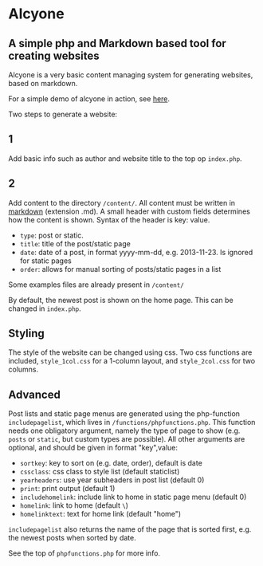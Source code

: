 # Alcyone

## A simple php and Markdown based tool for creating websites

Alcyone is a very basic content managing system for generating websites, based
on markdown. 

For a simple demo of alcyone in action, see
[here](http://ronaldk.nl/alcyone_demo).

Two steps to generate a website:

## 1

Add basic info such as author and website title to the top op `index.php`.

## 2

Add content to the directory `/content/`. All content must be written in
[markdown](http://daringfireball.net/projects/markdown/) (extension .md). A
small header with custom fields determines how the content is shown. Syntax of
the header is key: value.

- `type`: post or static.
- `title`: title of the post/static page
- `date`: date of a post, in format yyyy-mm-dd, e.g. 2013-11-23. Is ignored for
  static pages
- `order`: allows for manual sorting of posts/static pages in a list  

Some examples files are already present in `/content/`

By default, the newest post is shown on the home page. This can be changed in
`index.php`. 

## Styling

The style of the website can be changed using css. Two css functions are
included, `style_1col.css` for a 1-column layout, and `style_2col.css` for two
columns. 

## Advanced

Post lists and static page menus are generated using the php-function
`includepagelist`, which lives in `/functions/phpfunctions.php`. This function
needs one obligatory argument, namely the type of page to show (e.g. `posts` or
`static`, but custom types are possible). All other arguments are optional, and
should be given in format "key",value:

- `sortkey`: key to sort on (e.g. date, order), default is date
- `cssclass`: css class to style list (default staticlist)
- `yearheaders`: use year subheaders in post list (default 0)
- `print`: print output (default 1)
- `includehomelink`: include link to home in static page menu (default 0)
- `homelink`: link to home (default `\`)
- `homelinktext`: text for home link (default "home")

`includepagelist` also returns the name of the page that is sorted first, e.g.
the newest posts when sorted by date. 

See the top of `phpfunctions.php` for more info.
